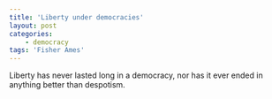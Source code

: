 ```yaml
---
title: 'Liberty under democracies'
layout: post
categories:
    - democracy
tags: 'Fisher Ames'
---
```


Liberty has never lasted long in a democracy, nor has it ever ended in anything better than despotism.